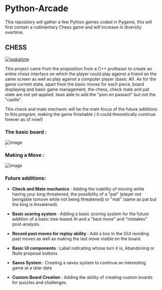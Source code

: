 # Python-Arcade
 This repository will gather a few Python games coded in Pygame, this will first contain a rudimentary Chess game and will increase in diversity overtime.


## CHESS
[![wakatime](https://wakatime.com/badge/user/d1fb42e6-38e1-489b-a7b0-fa05747ea94a/project/b22950de-2dcd-4cbf-8e57-2cf629725789.svg)](https://wakatime.com/badge/user/d1fb42e6-38e1-489b-a7b0-fa05747ea94a/project/b22950de-2dcd-4cbf-8e57-2cf629725789)

This project came from the proposition from a C++ professor to create an entire chess interface on which the player could play against a friend on the same screen as well as play against a computer player (basic AI). As for the game current state, apart from the basic moves for each piece, board displaying and basic game management, the chess, check mate and pat state are not yet applied. Iwas able to add the "pion en passant" but not the "castle".

This check and mate mechanic will be the main focus of the future additions to this program, making the game finishable ( it could theoretically continue forever as of now!)

### The basic board :
![image](https://user-images.githubusercontent.com/80796115/142261275-e86ab50a-b506-4a3a-9aac-1c8b953e7f44.png)

### Making a Move :

![image](https://user-images.githubusercontent.com/80796115/142261526-856c4567-a953-44c2-841a-9eb6d2fecb52.png)

### Future additions:

- **Check and Mate mechanics** : Adding the inability of moving while having your king threatened, the possibility of a "pat" (player not beingable tomove while not being threatened) or "mat" (same as pat but the king is threatened).

- **Basic scoring system** : Adding a basic scoring system for the future addition of a basic tree-based AI and a "best move" and "mistakes" post-analysis.

- **Record past moves for replay ability** : Add a box in the GUI reording past moves as well as making the last move visible on the board.

- **Basic UI components** : Label indicating whose turn it is, Abandoning or Nulle proposal buttons

- **Saves System** : Creating a saves system to continue an interesting game at a later date

- **Custom Board Creation** : Adding the ability of creating custom boards for puzzles and challenges.
